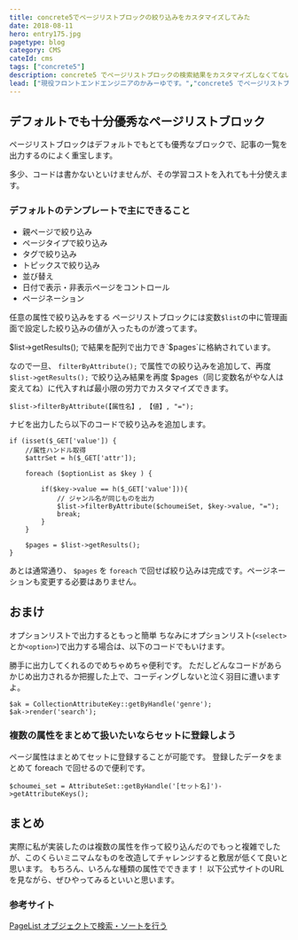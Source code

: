 ```yaml
---
title: concrete5でページリストブロックの絞り込みをカスタマイズしてみた
date: 2018-08-11
hero: entry175.jpg
pagetype: blog
category: CMS
cateId: cms
tags: ["concrete5"]
description: concrete5 でページリストブロックの検索結果をカスタマイズしなくてないけなくなったのでそのやり方をメモします。
lead: ["現役フロントエンドエンジニアのかみーゆです。","concrete5 でページリストブロックの検索結果をカスタマイズしなくてないけなくなったのでそのやり方をメモします。"]
---
```

## デフォルトでも十分優秀なページリストブロック
ページリストブロックはデフォルトでもとても優秀なブロックで、記事の一覧を出力するのによく重宝します。

多少、コードは書かないといけませんが、その学習コストを入れても十分使えます。

### デフォルトのテンプレートで主にできること

* 親ページで絞り込み
* ページタイプで絞り込み
* タグで絞り込み
* トピックスで絞り込み
* 並び替え
* 日付で表示・非表示ページをコントロール
* ページネーション

任意の属性で絞り込みをする
ページリストブロックには変数`$list`の中に管理画面で設定した絞り込みの値が入ったものが渡ってます。

$list->getResults(); で結果を配列で出力でき`$pages`に格納されています。

なので一旦、 `filterByAttribute();` で属性での絞り込みを追加して、再度`$list->getResults();` で絞り込み結果を再度 $pages（同じ変数名がやな人は変えてね）に代入すれば最小限の労力でカスタマイズできます。

```
$list->filterByAttribute(【属性名】, 【値】, "=");
```

ナビを出力したら以下のコードで絞り込みを追加します。
```
if (isset($_GET['value']) {
    //属性ハンドル取得
    $attrSet = h($_GET['attr']);

	foreach ($optionList as $key ) {

        if($key->value == h($_GET['value'])){
            // ジャンル名が同じものを出力
            $list->filterByAttribute($choumeiSet, $key->value, "=");
            break;
        }
    }

    $pages = $list->getResults();
}
```
あとは通常通り、 `$pages` を `foreach` で回せば絞り込みは完成です。ページネーションも変更する必要はありません。
## おまけ
オプションリストで出力するともっと簡単
ちなみにオプションリスト(`<select>`とか`<option>`)で出力する場合は、以下のコードでもいけます。

勝手に出力してくれるのでめちゃめちゃ便利です。
ただしどんなコードがあらかじめ出力されるか把握した上で、コーディングしないと泣く羽目に遭いますよ。

```
$ak = CollectionAttributeKey::getByHandle('genre');
$ak->render('search');
```

### 複数の属性をまとめて扱いたいならセットに登録しよう
ページ属性はまとめてセットに登録することが可能です。
登録したデータをまとめて foreach で回せるので便利です。

```
$choumei_set = AttributeSet::getByHandle('[セット名]')->getAttributeKeys();
```
## まとめ
実際に私が実装したのは複数の属性を作って絞り込んだのでもっと複雑でしたが、このくらいミニマムなものを改造してチャレンジすると敷居が低くて良いと思います。
もちろん、いろんな種類の属性でできます！
以下公式サイトのURLを見ながら、ぜひやってみるといいと思います。
### 参考サイト
[PageList オブジェクトで検索・ソートを行う](https://concrete5-japan.org/help/5-7/developer/working-with-pages/searching-and-sorting-with-the-pagelist-object/)

